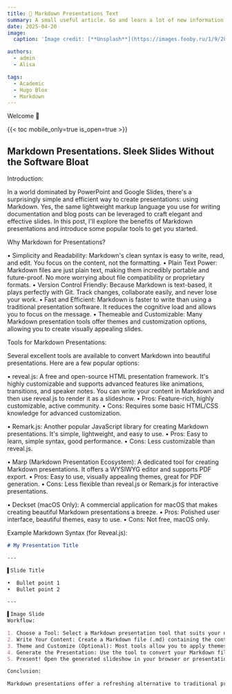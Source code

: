 ```yaml
---
title: 🎉 Markdown Presentations Text
summary: A small useful article. Go and learn a lot of new information!
date: 2025-04-20
image:
  caption: 'Image credit: [**Unsplash**](https://images.fooby.ru/1/9/28/413871)'

authors:
  - admin
  - Alisa

tags:
  - Academic
  - Hugo Blox
  - Markdown
---
```


Welcome 👋

{{< toc mobile_only=true is_open=true >}}

## Markdown Presentations. Sleek Slides Without the Software Bloat

Introduction:

In a world dominated by PowerPoint and Google Slides, there's a surprisingly simple and efficient way to create presentations: using Markdown. Yes, the same lightweight markup language you use for writing documentation and blog posts can be leveraged to craft elegant and effective slides. In this post, I'll explore the benefits of Markdown presentations and introduce some popular tools to get you started.

Why Markdown for Presentations?

•  Simplicity and Readability: Markdown's clean syntax is easy to write, read, and edit. You focus on the content, not the formatting.
•  Plain Text Power: Markdown files are just plain text, making them incredibly portable and future-proof. No more worrying about file compatibility or proprietary formats.
•  Version Control Friendly: Because Markdown is text-based, it plays perfectly with Git. Track changes, collaborate easily, and never lose your work.
•  Fast and Efficient: Markdown is faster to write than using a traditional presentation software. It reduces the cognitive load and allows you to focus on the message.
•  Themeable and Customizable: Many Markdown presentation tools offer themes and customization options, allowing you to create visually appealing slides.

Tools for Markdown Presentations:

Several excellent tools are available to convert Markdown into beautiful presentations. Here are a few popular options:

•  reveal.js: A free and open-source HTML presentation framework. It's highly customizable and supports advanced features like animations, transitions, and speaker notes. You can write your content in Markdown and then use reveal.js to render it as a slideshow.
  •  Pros: Feature-rich, highly customizable, active community.
  •  Cons: Requires some basic HTML/CSS knowledge for advanced customization.

•  Remark.js: Another popular JavaScript library for creating Markdown presentations. It's simple, lightweight, and easy to use.
  •  Pros: Easy to learn, simple syntax, good performance.
  •  Cons: Less customizable than reveal.js.

•  Marp (Markdown Presentation Ecosystem): A dedicated tool for creating Markdown presentations. It offers a WYSIWYG editor and supports PDF export.
  •  Pros: Easy to use, visually appealing themes, great for PDF generation.
  •  Cons: Less flexible than reveal.js or Remark.js for interactive presentations.

•  Deckset (macOS Only): A commercial application for macOS that makes creating beautiful Markdown presentations a breeze.
  •  Pros: Polished user interface, beautiful themes, easy to use.
  •  Cons: Not free, macOS only.

Example Markdown Syntax (for Reveal.js):
```markdown
# My Presentation Title

---

▌Slide Title

•  Bullet point 1
•  Bullet point 2

---

▌Image Slide
Workflow:

1. Choose a Tool: Select a Markdown presentation tool that suits your needs and technical skills.
2. Write Your Content: Create a Markdown file (.md) containing the content of your presentation. Use headings, lists, images, and other Markdown elements to structure your slides.
3. Theme and Customize (Optional): Most tools allow you to apply themes and customize the appearance of your presentation.
4. Generate the Presentation: Use the tool to convert your Markdown file into a slideshow. This typically involves running a command-line tool or opening the file in a specific application.
5. Present! Open the generated slideshow in your browser or presentation software and deliver your presentation.

Conclusion:

Markdown presentations offer a refreshing alternative to traditional presentation software. They're simple, efficient, and version control friendly. Give them a try and experience the power of plain text for your next presentation! What are your favorite tools for creating Markdown presentations? Share your thoughts in the comments below!
